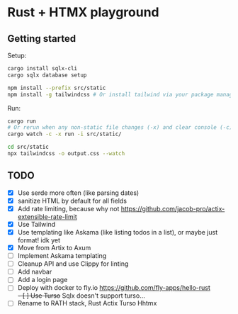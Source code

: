# Rust + HTMX playground

## Getting started
Setup:
```sh
cargo install sqlx-cli
cargo sqlx database setup

npm install --prefix src/static
npm install -g tailwindcss # Or install tailwind via your package manager
```

Run:
```sh
cargo run
# Or rerun when any non-static file changes (-x) and clear console (-c)
cargo watch -c -x run -i src/static/

cd src/static
npx tailwindcss -o output.css --watch
```

## TODO
- [x] Use serde more often (like parsing dates)
- [x] sanitize HTML by default for all fields
- [x] Add rate limiting, because why not https://github.com/jacob-pro/actix-extensible-rate-limit
- [x] Use Tailwind
- [x] Use templating like Askama (like listing todos in a list), or maybe just format! idk yet
- [x] Move from Artix to Axum
- [ ] Implement Askama templating
- [ ] Cleanup API and use Clippy for linting
- [ ] Add navbar
- [ ] Add a login page
- [ ] Deploy with docker to fly.io https://github.com/fly-apps/hello-rust  
~~- [ ] Use Turso~~ Sqlx doesn't support turso...
- [ ] Rename to RATH stack, Rust Actix Turso Hhtmx
